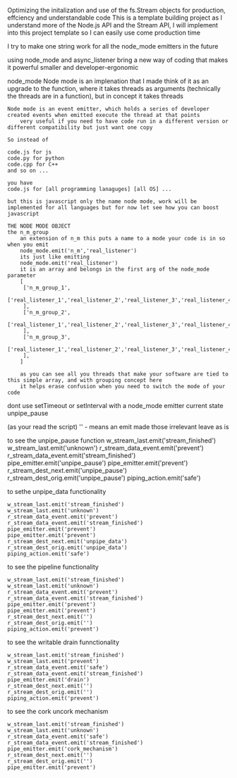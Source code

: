 Optimizing the initalization and use of the fs.Stream objects for production, effciency and understandable code
This is a template building project as I understand more of the Node.js API and the Stream API, I will implement into this project template so I can easily use come production time

I try to make one string work for all the node_mode emitters in the future

using node_mode and async_listener bring a new way of coding that makes it powerful smaller and developer-ergonomic


node_mode
	Node mode is an implenation that I made think of it as an upgrade to the function, where it takes threads as arguments (technically the threads are in a function), but in concept it takes threads

	Node mode is an event emitter, which holds a series of developer created events when emitted execute the thread at that points
		very useful if you need to have code run in a different version or different compatibility but just want one copy

	So instead of 

	code.js for js 
	code.py for python
	code.cpp for C++
	and so on ...

	you have 
	code.js for [all programming lanaguges] [all OS] ...

	but this is javascript only the name node mode, work will be implemented for all languages but for now let see how you can boost javascript

	THE NODE MODE OBJECT
	the n_m_group
		an extension of n_m this puts a name to a mode your code is in so when you emit
		node_mode.emit('n_m','real_listener')
		its just like emitting
        node_mode.emit('real_listener')
		it is an array and belongs in the first arg of the node_mode parameter
		[
		 ['n_m_group_1',
		 	['real_listener_1','real_listener_2','real_listener_3','real_listener_4','real_listener_5'],	
		 ],
		 ['n_m_group_2',
		 	['real_listener_1','real_listener_2','real_listener_3','real_listener_4','real_listener_5'],	
		 ],	
		 ['n_m_group_3',
		 	['real_listener_1','real_listener_2','real_listener_3','real_listener_4','real_listener_5'],	
		 ],			 	 
		]

		as you can see all you threads that make your software are tied to this simple array, and with grouping concept here
		it helps erase confusion when you need to switch the mode of your code
		


dont use setTimeout or setInterval with a node_mode emitter
current state unpipe_pause

(as your read the script)
'' - means an emit made those irrelevant leave as is 

to see the unpipe_pause function 
	w_stream_last.emit('stream_finished')
	w_stream_last.emit('unknown')
	r_stream_data_event.emit('prevent')
	r_stream_data_event.emit('stream_finished')
	pipe_emitter.emit('unpipe_pause')
	pipe_emitter.emit('prevent')
	r_stream_dest_next.emit('unpipe_pause')
	r_stream_dest_orig.emit('unpipe_pause')
	piping_action.emit('safe')      

to sethe unpipe_data functionality 

	w_stream_last.emit('stream_finished')
	w_stream_last.emit('unknown')
	r_stream_data_event.emit('prevent')
	r_stream_data_event.emit('stream_finished')
	pipe_emitter.emit('prevent')
	pipe_emitter.emit('prevent')
	r_stream_dest_next.emit('unpipe_data')
	r_stream_dest_orig.emit('unpipe_data')
	piping_action.emit('safe')      

to see the pipeline functionality
	

	w_stream_last.emit('stream_finished')
	w_stream_last.emit('unknown')
	r_stream_data_event.emit('prevent')
	r_stream_data_event.emit('stream_finished')
	pipe_emitter.emit('prevent')
	pipe_emitter.emit('prevent')
	r_stream_dest_next.emit('')
	r_stream_dest_orig.emit('')
	piping_action.emit('prevent') 

to see the writable drain funnctionality

	w_stream_last.emit('stream_finished') 
	w_stream_last.emit('prevent')
	r_stream_data_event.emit('safe')
	r_stream_data_event.emit('stream_finished')
	pipe_emitter.emit('drain') 
	r_stream_dest_next.emit('')
	r_stream_dest_orig.emit('')	
	piping_action.emit('prevent')	

to see the cork uncork mechanism

	w_stream_last.emit('stream_finished') 
	w_stream_last.emit('unknown')
    r_stream_data_event.emit('safe')   
    r_stream_data_event.emit('stream_finished')  	
    pipe_emitter.emit('cork_mechanism') 
	r_stream_dest_next.emit('')
	r_stream_dest_orig.emit('')	    
    pipe_emitter.emit('prevent')      	